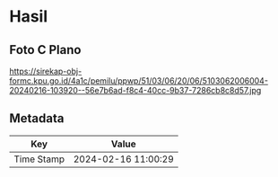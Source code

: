 # Hasil

## Foto C Plano

https://sirekap-obj-formc.kpu.go.id/4a1c/pemilu/ppwp/51/03/06/20/06/5103062006004-20240216-103920--56e7b6ad-f8c4-40cc-9b37-7286cb8c8d57.jpg


## Metadata

| Key        | Value               |
| ---------- | ------------------- |
| Time Stamp | 2024-02-16 11:00:29 |



